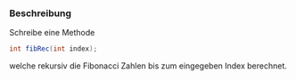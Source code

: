 ### Beschreibung

Schreibe eine Methode 
```java
int fibRec(int index);
``` 
welche rekursiv die Fibonacci Zahlen bis zum eingegeben Index berechnet.